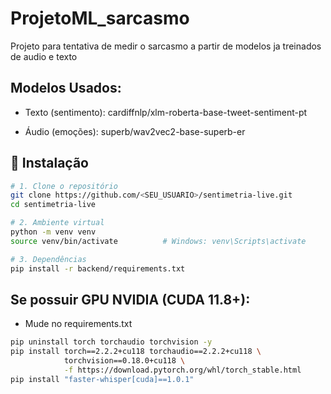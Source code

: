 # ProjetoML_sarcasmo
Projeto para tentativa de medir o sarcasmo a partir de modelos ja treinados de audio e texto 

## Modelos Usados:

* Texto (sentimento): cardiffnlp/xlm-roberta-base-tweet-sentiment-pt

* Áudio (emoções): superb/wav2vec2-base-superb-er



## 🚀 Instalação

```bash
# 1. Clone o repositório
git clone https://github.com/<SEU_USUARIO>/sentimetria-live.git
cd sentimetria-live

# 2. Ambiente virtual
python -m venv venv
source venv/bin/activate          # Windows: venv\Scripts\activate

# 3. Dependências
pip install -r backend/requirements.txt
```

## Se possuir GPU NVIDIA (CUDA 11.8+):

* Mude no requirements.txt
```bash
pip uninstall torch torchaudio torchvision -y
pip install torch==2.2.2+cu118 torchaudio==2.2.2+cu118 \
            torchvision==0.18.0+cu118 \
            -f https://download.pytorch.org/whl/torch_stable.html
pip install "faster-whisper[cuda]==1.0.1"
```